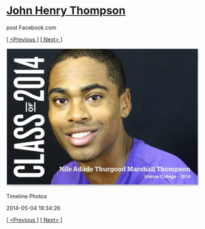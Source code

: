 # [John Henry Thompson](../README.md)
post Facebook.com

[[ <Previous ]](2014-08-01-17.md) [[ Next> ]](2014-03-03-1.md)

[![](../media/2014-05-04/Timeline-Photos.jpg)](../README.md)

Timeline Photos

2014-05-04 19:34:26

[[ <Previous ]](2014-08-01-17.md) [[ Next> ]](2014-03-03-1.md)